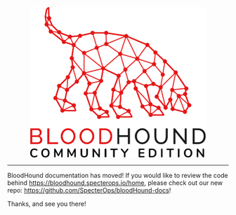 <p align="center">
    <picture>
        <source media="(prefers-color-scheme: dark)" srcset="cmd/ui/public/img/logo-secondary-transparent-full.svg">
        <img src="cmd/ui/public/img/logo-transparent-full.svg" alt="BloodHound Community Edition" width='400' />
    </picture>
</p>

<hr />

BloodHound documentation has moved! If you would like to review the code behind https://bloodhound.specterops.io/home, please check out our new repo: https://github.com/SpecterOps/bloodHound-docs!

Thanks, and see you there!
